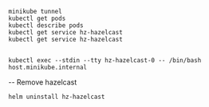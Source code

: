 ```shell
minikube tunnel
kubectl get pods
kubectl describe pods
kubectl get service hz-hazelcast
kubectl get service hz-hazelcast


kubectl exec --stdin --tty hz-hazelcast-0 -- /bin/bash
host.minikube.internal
```




-- Remove hazelcast
```shell
helm uninstall hz-hazelcast
```